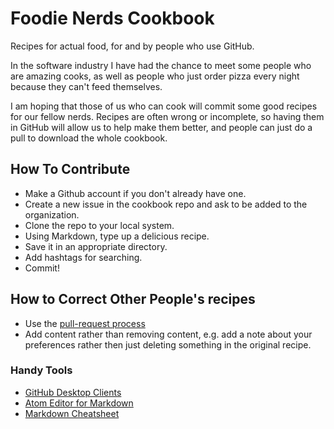# Foodie Nerds Cookbook

Recipes for actual food, for and by people who use GitHub.

In the software industry I have had the chance to meet some people who are amazing cooks, as well as people who just order pizza every night because they can't feed themselves.

I am hoping that those of us who can cook will commit some good recipes for our fellow nerds. Recipes are often wrong or incomplete, so having them in GitHub will allow us to help make them better, and people can just do a pull to download the whole cookbook.

## How To Contribute

* Make a Github account if you don't already have one.
* Create a new issue in the cookbook repo and ask to be added to the organization.
* Clone the repo to your local system.
* Using Markdown, type up a delicious recipe.
* Save it in an appropriate directory.
* Add hashtags for searching.
* Commit!

## How to Correct Other People's recipes
* Use the [pull-request process](https://help.github.com/articles/about-pull-requests/)
* Add content rather than removing content, e.g. add a note about your preferences rather then just deleting something in the original recipe. 

### Handy Tools
* [GitHub Desktop Clients](https://desktop.github.com/)
* [Atom Editor for Markdown](https://atom.io/)
* [Markdown Cheatsheet](https://github.com/adam-p/markdown-here/wiki/Markdown-Cheatsheet)
